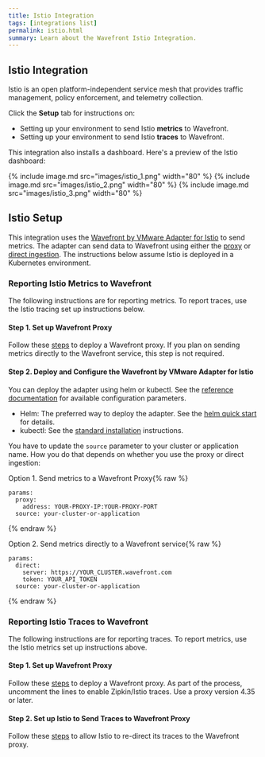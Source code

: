 ```yaml
---
title: Istio Integration
tags: [integrations list]
permalink: istio.html
summary: Learn about the Wavefront Istio Integration.
---
```

## Istio Integration

Istio is an open platform-independent service mesh that provides traffic management, policy enforcement, and telemetry collection.

Click the **Setup** tab for instructions on:

* Setting up your environment to send Istio **metrics** to Wavefront.
* Setting up your environment to send Istio **traces** to Wavefront.

This integration also installs a dashboard. Here's a preview of the Istio dashboard:

{% include image.md src="images/istio_1.png" width="80" %}
{% include image.md src="images/istio_2.png" width="80" %}
{% include image.md src="images/istio_3.png" width="80" %}

## Istio Setup



This integration uses the [Wavefront by VMware Adapter for Istio](https://github.com/vmware/wavefront-adapter-for-istio) to send metrics. The adapter can send data to Wavefront using either the [proxy](https://docs.wavefront.com/proxies.html) or [direct ingestion](https://docs.wavefront.com/direct_ingestion.html).
The instructions below assume Istio is deployed in a Kubernetes environment.

### Reporting Istio Metrics to Wavefront
The following instructions are for reporting metrics. To report traces, use the Istio tracing set up instructions below.

#### Step 1. Set up Wavefront Proxy
Follow these [steps](https://github.com/wavefrontHQ/wavefront-kubernetes#wavefront-proxy-required) to deploy a Wavefront proxy. If you plan on sending metrics directly to the Wavefront service, this step is not required.


#### Step 2. Deploy and Configure the Wavefront by VMware Adapter for Istio

You can deploy the adapter using helm or kubectl. See the [reference documentation](https://istio.io/docs/reference/config/policy-and-telemetry/adapters/wavefront/) for available configuration parameters.

* Helm: The preferred way to deploy the adapter. See the [helm quick start](https://github.com/vmware/wavefront-adapter-for-istio/tree/master/install/wavefront#quick-start) for details.
* kubectl: See the [standard installation](https://github.com/vmware/wavefront-adapter-for-istio#standard-installation) instructions.

You have to update the `source` parameter to your cluster or application name. How you do that depends on whether you use the proxy or direct ingestion:

Option 1. Send metrics to a Wavefront Proxy{% raw %}
```
params:
  proxy:
    address: YOUR-PROXY-IP:YOUR-PROXY-PORT
  source: your-cluster-or-application
```
{% endraw %}

Option 2. Send metrics directly to a Wavefront service{% raw %}
```
params:
  direct:
    server: https://YOUR_CLUSTER.wavefront.com
    token: YOUR_API_TOKEN
  source: your-cluster-or-application
```
{% endraw %}

### Reporting Istio Traces to Wavefront
The following instructions are for reporting traces. To report metrics, use the Istio metrics set up instructions above.

#### Step 1. Set up Wavefront Proxy
Follow these [steps](https://github.com/wavefrontHQ/wavefront-kubernetes#wavefront-proxy-required) to deploy a Wavefront proxy. As part of the process, uncomment the lines to enable Zipkin/Istio traces. Use a proxy version 4.35 or later.

#### Step 2. Set up Istio to Send Traces to Wavefront Proxy

Follow these [steps](https://github.com/wavefrontHQ/wavefront-kubernetes/tree/master/istio) to allow Istio to re-direct its traces to the Wavefront proxy.

